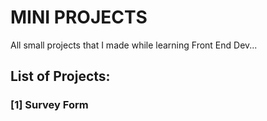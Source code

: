 # MINI PROJECTS

All small projects that I made while learning Front End Dev...

## List of Projects:
### [1] Survey Form

